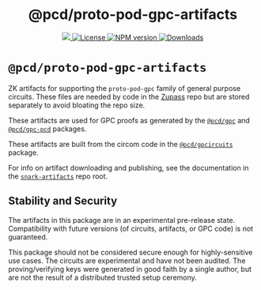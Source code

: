 <p align="center">
    <h1 align="center">
        @pcd/proto-pod-gpc-artifacts
    </h1>
</p>

<p align="center">
    <a href="https://github.com/proofcarryingdata">
        <img src="https://img.shields.io/badge/project-PCD-blue.svg?style=flat-square">
    </a>
    <a href="https://github.com/proofcarryingdata/snark-artifacts/blob/main/packages/proto-pod-gpc/LICENSE">
        <img alt="License" src="https://img.shields.io/badge/license-GPL--3.0-green.svg?style=flat-square">
    </a>
    <a href="https://www.npmjs.com/package/@pcd/proto-pod-gpc-artifacts">
        <img alt="NPM version" src="https://img.shields.io/npm/v/@pcd/proto-pod-gpc-artifacts?style=flat-square" />
    </a>
    <a href="https://npmjs.org/package/@pcd/proto-pod-gpc-artifacts">
        <img alt="Downloads" src="https://img.shields.io/npm/dm/@pcd/proto-pod-gpc-artifacts.svg?style=flat-square" />
    </a>
</p>

# `@pcd/proto-pod-gpc-artifacts`

ZK artifacts for supporting the `proto-pod-gpc` family of general purpose
circuits.  These files are needed by code in the [Zupass](https://github.com/proofcarryingdata/zupass)
repo but are stored separately to avoid bloating the repo size.

These artifacts are used for GPC proofs as generated by the
[`@pcd/gpc`](https://github.com/proofcarryingdata/zupass/tree/main/packages/lib/gpc)
and [`@pcd/gpc-pcd`](https://github.com/proofcarryingdata/zupass/tree/main/packages/pcd/gpc-pcd)
packages.

These artifacts are built from the circom code in the
[`@pcd/gpcircuits`](https://github.com/proofcarryingdata/zupass/tree/main/packages/lib/gpcircuits) package.

For info on artifact downloading and publishing, see the documentation in the
[`snark-artifacts`](https://github.com/proofcarryingdata/snark-artifacts) repo
root.

## Stability and Security

The artifacts in this package are in an experimental pre-release state.
Compatibility with future versions (of circuits, artifacts, or GPC code) is
not guaranteed.

This package should not be considered secure enough for highly-sensitive
use cases.  The circuits are experimental and have not been audited.  The
proving/verifying keys were generated in good faith by a single author, but
are not the result of a distributed trusted setup ceremony.
